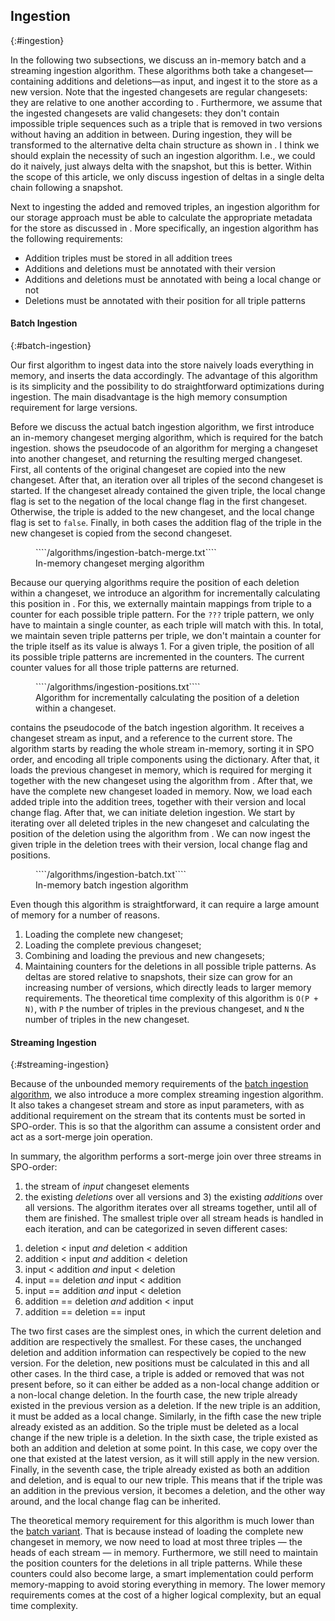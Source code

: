 ## Ingestion
{:#ingestion}

In the following two subsections, we discuss an in-memory batch and a streaming ingestion algorithm.
These algorithms both take a changeset—containing additions and deletions—as input,
and ingest it to the store as a new version.
Note that the ingested changesets are regular changesets: they are relative to one another according to [](#regular-delta-chain).
Furthermore, we assume that the ingested changesets are valid changesets:
they don't contain impossible triple sequences such as a triple that is removed in two versions without having an addition in between.
During ingestion, they will be transformed to the alternative delta chain structure as shown in [](#alternative-delta-chain).
<span class="comment" data-author="RV">I think we should explain the necessity of such an ingestion algorithm. I.e., we could do it naively, just always delta with the snapshot, but this is better.</span>
Within the scope of this article, we only discuss ingestion of deltas in a single delta chain following a snapshot.

Next to ingesting the added and removed triples,
an ingestion algorithm for our storage approach must be able to calculate
the appropriate metadata for the store as discussed in [](#delta-storage).
More specifically, an ingestion algorithm has the following requirements:
<ul>
    <li>Addition triples must be stored in all addition trees</li>
    <li>Additions and deletions must be annotated with their version</li>
    <li>Additions and deletions must be annotated with being a local change or not</li>
    <li>Deletions must be annotated with their position for all triple patterns</li>
</ul>

#### Batch Ingestion
{:#batch-ingestion}

Our first algorithm to ingest data into the store naively loads everything in memory,
and inserts the data accordingly.
The advantage of this algorithm is its simplicity and the possibility to do straightforward optimizations during ingestion.
The main disadvantage is the high memory consumption requirement for large versions.

Before we discuss the actual batch ingestion algorithm,
we first introduce an in-memory changeset merging algorithm,
which is required for the batch ingestion.
[](#algorithm-ingestion-batch-merge) shows the pseudocode of an algorithm for merging a changeset into another changeset,
and returning the resulting merged changeset.
First, all contents of the original changeset are copied into the new changeset.
After that, an iteration over all triples of the second changeset is started.
If the changeset already contained the given triple, the local change flag is set to the negation of the local change flag in the first changeset.
Otherwise, the triple is added to the new changeset, and the local change flag is set to `false`.
Finally, in both cases the addition flag of the triple in the new changeset is copied from the second changeset.

<figure id="algorithm-ingestion-batch-merge" class="algorithm">
````/algorithms/ingestion-batch-merge.txt````
<figcaption markdown="block">
In-memory changeset merging algorithm
</figcaption>
</figure>

Because our querying algorithms require the position of each deletion within a changeset,
we introduce an algorithm for incrementally calculating this position in [](#algorithm-positions).
For this, we externally maintain mappings from triple to a counter for each possible triple pattern.
For the `???` triple pattern, we only have to maintain a single counter, as each triple will match with this.
In total, we maintain seven triple patterns per triple, we don't maintain a counter for the triple itself as its value is always 1.
For a given triple, the position of all its possible triple patterns are incremented in the counters.
The current counter values for all those triple patterns are returned.

<figure id="algorithm-positions" class="algorithm">
````/algorithms/ingestion-positions.txt````
<figcaption markdown="block">
Algorithm for incrementally calculating the position of a deletion within a changeset.
</figcaption>
</figure>

[](#algorithm-ingestion-batch) contains the pseudocode of the batch ingestion algorithm.
It receives a changeset stream as input, and a reference to the current store.
The algorithm starts by reading the whole stream in-memory, sorting it in SPO order,
and encoding all triple components using the dictionary.
After that, it loads the previous changeset in memory,
which is required for merging it together with the new changeset using the algorithm from [](#algorithm-ingestion-batch-merge).
After that, we have the complete new changeset loaded in memory.
Now, we load each added triple into the addition trees, together with their version and local change flag.
After that, we can initiate deletion ingestion.
We start by iterating over all deleted triples in the new changeset
and calculating the position of the deletion using the algorithm from [](#algorithm-positions).
We can now ingest the given triple in the deletion trees with their version, local change flag and positions.

<figure id="algorithm-ingestion-batch" class="algorithm">
````/algorithms/ingestion-batch.txt````
<figcaption markdown="block">
In-memory batch ingestion algorithm
</figcaption>
</figure>

Even though this algorithm is straightforward,
it can require a large amount of memory for a number of reasons.
1) Loading the complete new changeset;
2) Loading the complete previous changeset;
3) Combining and loading the previous and new changesets;
4) Maintaining counters for the deletions in all possible triple patterns.
As deltas are stored relative to snapshots, their size can grow for an increasing number of versions,
which directly leads to larger memory requirements.
The theoretical time complexity of this algorithm is `O(P + N)`,
with `P` the number of triples in the previous changeset,
and `N` the number of triples in the new changeset.

#### Streaming Ingestion
{:#streaming-ingestion}

Because of the unbounded memory requirements of the [batch ingestion algorithm](#batch-ingestion),
we also introduce a more complex streaming ingestion algorithm.
It also takes a changeset stream and store as input parameters,
with as additional requirement on the stream that its contents must be sorted in SPO-order.
This is so that the algorithm can assume a consistent order and act as a sort-merge join operation.

In summary, the algorithm performs a sort-merge join over three streams in SPO-order:
1) the stream of _input_ changeset elements
2) the existing _deletions_ over all versions
and 3) the existing _additions_ over all versions.
The algorithm iterates over all streams together, until all of them are finished.
The smallest triple over all stream heads is handled in each iteration,
and can be categorized in seven different cases:

1. deletion < input _and_ deletion < addition
2. addition < input _and_ addition < deletion
3. input < addition _and_ input < deletion
4. input == deletion _and_ input < addition
5. input == addition _and_ input < deletion
6. addition == deletion _and_ addition < input
7. addition == deletion == input

The two first cases are the simplest ones, in which the current deletion and addition are respectively the smallest.
For these cases, the unchanged deletion and addition information can respectively be copied to the new version.
For the deletion, new positions must be calculated in this and all other cases.
In the third case, a triple is added or removed that was not present before,
so it can either be added as a non-local change addition or a non-local change deletion.
In the fourth case, the new triple already existed in the previous version as a deletion.
If the new triple is an addition, it must be added as a local change.
Similarly, in the fifth case the new triple already existed as an addition.
So the triple must be deleted as a local change if the new triple is a deletion.
In the sixth case, the triple existed as both an addition and deletion at some point.
In this case, we copy over the one that existed at the latest version, as it will still apply in the new version.
Finally, in the seventh case, the triple already existed as both an addition and deletion,
and is equal to our new triple.
This means that if the triple was an addition in the previous version, it becomes a deletion, and the other way around,
and the local change flag can be inherited.

The theoretical memory requirement for this algorithm is much lower than the [batch variant](#batch-ingestion).
That is because instead of loading the complete new changeset in memory,
we now need to load at most three triples — the heads of each stream — in memory.
Furthermore, we still need to maintain the position counters for the deletions in all triple patterns.
While these counters could also become large, a smart implementation could perform memory-mapping
to avoid storing everything in memory.
The lower memory requirements comes at the cost of a higher logical complexity, but an equal time complexity.
